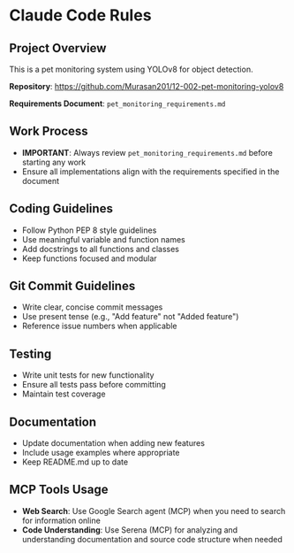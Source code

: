 # Claude Code Rules

## Project Overview
This is a pet monitoring system using YOLOv8 for object detection.

**Repository**: https://github.com/Murasan201/12-002-pet-monitoring-yolov8

**Requirements Document**: `pet_monitoring_requirements.md`

## Work Process
- **IMPORTANT**: Always review `pet_monitoring_requirements.md` before starting any work
- Ensure all implementations align with the requirements specified in the document

## Coding Guidelines
- Follow Python PEP 8 style guidelines
- Use meaningful variable and function names
- Add docstrings to all functions and classes
- Keep functions focused and modular

## Git Commit Guidelines
- Write clear, concise commit messages
- Use present tense (e.g., "Add feature" not "Added feature")
- Reference issue numbers when applicable

## Testing
- Write unit tests for new functionality
- Ensure all tests pass before committing
- Maintain test coverage

## Documentation
- Update documentation when adding new features
- Include usage examples where appropriate
- Keep README.md up to date

## MCP Tools Usage
- **Web Search**: Use Google Search agent (MCP) when you need to search for information online
- **Code Understanding**: Use Serena (MCP) for analyzing and understanding documentation and source code structure when needed